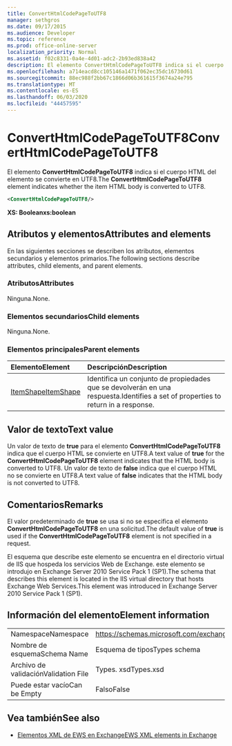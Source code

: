 ```yaml
---
title: ConvertHtmlCodePageToUTF8
manager: sethgros
ms.date: 09/17/2015
ms.audience: Developer
ms.topic: reference
ms.prod: office-online-server
localization_priority: Normal
ms.assetid: f02c8331-0a4e-4d01-adc2-2b93ed838a42
description: El elemento ConvertHtmlCodePageToUTF8 indica si el cuerpo HTML del elemento se convierte en UTF8.
ms.openlocfilehash: a714eacd8cc105146a1471f062ec35dc16730d61
ms.sourcegitcommit: 88ec988f2bb67c1866d06b361615f3674a24e795
ms.translationtype: MT
ms.contentlocale: es-ES
ms.lasthandoff: 06/03/2020
ms.locfileid: "44457595"
---
```

# <a name="converthtmlcodepagetoutf8"></a><span data-ttu-id="a5e0d-103">ConvertHtmlCodePageToUTF8</span><span class="sxs-lookup"><span data-stu-id="a5e0d-103">ConvertHtmlCodePageToUTF8</span></span>

<span data-ttu-id="a5e0d-104">El elemento **ConvertHtmlCodePageToUTF8** indica si el cuerpo HTML del elemento se convierte en UTF8.</span><span class="sxs-lookup"><span data-stu-id="a5e0d-104">The **ConvertHtmlCodePageToUTF8** element indicates whether the item HTML body is converted to UTF8.</span></span> 
  
```XML
<ConvertHtmlCodePageToUTF8/>
```

 <span data-ttu-id="a5e0d-105">**XS: Boolean**</span><span class="sxs-lookup"><span data-stu-id="a5e0d-105">**xs:boolean**</span></span>
## <a name="attributes-and-elements"></a><span data-ttu-id="a5e0d-106">Atributos y elementos</span><span class="sxs-lookup"><span data-stu-id="a5e0d-106">Attributes and elements</span></span>

<span data-ttu-id="a5e0d-107">En las siguientes secciones se describen los atributos, elementos secundarios y elementos primarios.</span><span class="sxs-lookup"><span data-stu-id="a5e0d-107">The following sections describe attributes, child elements, and parent elements.</span></span>
  
### <a name="attributes"></a><span data-ttu-id="a5e0d-108">Atributos</span><span class="sxs-lookup"><span data-stu-id="a5e0d-108">Attributes</span></span>

<span data-ttu-id="a5e0d-109">Ninguna.</span><span class="sxs-lookup"><span data-stu-id="a5e0d-109">None.</span></span>
  
### <a name="child-elements"></a><span data-ttu-id="a5e0d-110">Elementos secundarios</span><span class="sxs-lookup"><span data-stu-id="a5e0d-110">Child elements</span></span>

<span data-ttu-id="a5e0d-111">Ninguna.</span><span class="sxs-lookup"><span data-stu-id="a5e0d-111">None.</span></span>
  
### <a name="parent-elements"></a><span data-ttu-id="a5e0d-112">Elementos principales</span><span class="sxs-lookup"><span data-stu-id="a5e0d-112">Parent elements</span></span>

|<span data-ttu-id="a5e0d-113">**Elemento**</span><span class="sxs-lookup"><span data-stu-id="a5e0d-113">**Element**</span></span>|<span data-ttu-id="a5e0d-114">**Descripción**</span><span class="sxs-lookup"><span data-stu-id="a5e0d-114">**Description**</span></span>|
|:-----|:-----|
|[<span data-ttu-id="a5e0d-115">ItemShape</span><span class="sxs-lookup"><span data-stu-id="a5e0d-115">ItemShape</span></span>](itemshape.md) <br/> |<span data-ttu-id="a5e0d-116">Identifica un conjunto de propiedades que se devolverán en una respuesta.</span><span class="sxs-lookup"><span data-stu-id="a5e0d-116">Identifies a set of properties to return in a response.</span></span>  <br/> |
   
## <a name="text-value"></a><span data-ttu-id="a5e0d-117">Valor de texto</span><span class="sxs-lookup"><span data-stu-id="a5e0d-117">Text value</span></span>

<span data-ttu-id="a5e0d-118">Un valor de texto de **true** para el elemento **ConvertHtmlCodePageToUTF8** indica que el cuerpo HTML se convierte en UTF8.</span><span class="sxs-lookup"><span data-stu-id="a5e0d-118">A text value of **true** for the **ConvertHtmlCodePageToUTF8** element indicates that the HTML body is converted to UTF8.</span></span> <span data-ttu-id="a5e0d-119">Un valor de texto de **false** indica que el cuerpo HTML no se convierte en UTF8.</span><span class="sxs-lookup"><span data-stu-id="a5e0d-119">A text value of **false** indicates that the HTML body is not converted to UTF8.</span></span> 
  
## <a name="remarks"></a><span data-ttu-id="a5e0d-120">Comentarios</span><span class="sxs-lookup"><span data-stu-id="a5e0d-120">Remarks</span></span>

<span data-ttu-id="a5e0d-121">El valor predeterminado de **true** se usa si no se especifica el elemento **ConvertHtmlCodePageToUTF8** en una solicitud.</span><span class="sxs-lookup"><span data-stu-id="a5e0d-121">The default value of **true** is used if the **ConvertHtmlCodePageToUTF8** element is not specified in a request.</span></span> 
  
<span data-ttu-id="a5e0d-122">El esquema que describe este elemento se encuentra en el directorio virtual de IIS que hospeda los servicios Web de Exchange. este elemento se introdujo en Exchange Server 2010 Service Pack 1 (SP1).</span><span class="sxs-lookup"><span data-stu-id="a5e0d-122">The schema that describes this element is located in the IIS virtual directory that hosts Exchange Web Services.This element was introduced in Exchange Server 2010 Service Pack 1 (SP1).</span></span>
  
## <a name="element-information"></a><span data-ttu-id="a5e0d-123">Información del elemento</span><span class="sxs-lookup"><span data-stu-id="a5e0d-123">Element information</span></span>

|||
|:-----|:-----|
|<span data-ttu-id="a5e0d-124">Namespace</span><span class="sxs-lookup"><span data-stu-id="a5e0d-124">Namespace</span></span>  <br/> |https://schemas.microsoft.com/exchange/services/2006/types  <br/> |
|<span data-ttu-id="a5e0d-125">Nombre de esquema</span><span class="sxs-lookup"><span data-stu-id="a5e0d-125">Schema Name</span></span>  <br/> |<span data-ttu-id="a5e0d-126">Esquema de tipos</span><span class="sxs-lookup"><span data-stu-id="a5e0d-126">Types schema</span></span>  <br/> |
|<span data-ttu-id="a5e0d-127">Archivo de validación</span><span class="sxs-lookup"><span data-stu-id="a5e0d-127">Validation File</span></span>  <br/> |<span data-ttu-id="a5e0d-128">Types. xsd</span><span class="sxs-lookup"><span data-stu-id="a5e0d-128">Types.xsd</span></span>  <br/> |
|<span data-ttu-id="a5e0d-129">Puede estar vacío</span><span class="sxs-lookup"><span data-stu-id="a5e0d-129">Can be Empty</span></span>  <br/> |<span data-ttu-id="a5e0d-130">Falso</span><span class="sxs-lookup"><span data-stu-id="a5e0d-130">False</span></span>  <br/> |
   
## <a name="see-also"></a><span data-ttu-id="a5e0d-131">Vea también</span><span class="sxs-lookup"><span data-stu-id="a5e0d-131">See also</span></span>



- [<span data-ttu-id="a5e0d-132">Elementos XML de EWS en Exchange</span><span class="sxs-lookup"><span data-stu-id="a5e0d-132">EWS XML elements in Exchange</span></span>](ews-xml-elements-in-exchange.md)

